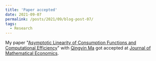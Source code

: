 ```yaml
---
title: 'Paper accepted'
date: 2021-09-07
permalink: /posts/2021/09/blog-post-07/
tags:
  - Research
---
```


My paper "[Asymptotic Linearity of Consumption Functions and Computational Efficiency](https://arxiv.org/abs/2002.09108)" with [Qingyin Ma](https://qingyin-ma.github.io/) got accepted at [Journal of Mathematical Economics](https://www.journals.elsevier.com/journal-of-mathematical-economics). 
